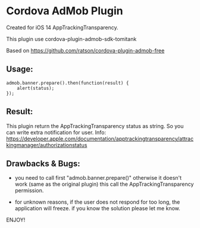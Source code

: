 # Cordova AdMob Plugin

Created for iOS 14 AppTrackingTransparency.

This plugin use cordova-plugin-admob-sdk-tomitank

Based on https://github.com/ratson/cordova-plugin-admob-free

Usage:
-------------------------------------------------------
```
admob.banner.prepare().then(function(result) {
    alert(status);
});
```

Result:
-------------------------------------------------------
This plugin return the AppTrackingTransparency status as string. So you can write extra notification for user.
Info: https://developer.apple.com/documentation/apptrackingtransparency/attrackingmanager/authorizationstatus

Drawbacks & Bugs:
-------------------------------------------------------
- you need to call first "admob.banner.prepare()" otherwise it doesn't work (same as the original plugin)
  this call the  AppTrackingTransparency permission.

- for unknown reasons, if the user does not respond for too long, the application will freeze. if you know the solution please let me know.

ENJOY!
